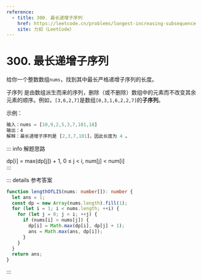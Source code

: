 ```yaml
---
reference:
  - title: 300. 最长递增子序列
    href: https://leetcode.cn/problems/longest-increasing-subsequence
    site: 力扣（LeetCode）
---
```


# 300. 最长递增子序列

给你一个整数数组`nums`，找到其中最长严格递增子序列的长度。

子序列 是由数组派生而来的序列，删除（或不删除）数组中的元素而不改变其余元素的顺序。例如，`[3,6,2,7]`是数组`[0,3,1,6,2,2,7]`的**子序列**。

示例：

```js
输入：nums = [10,9,2,5,3,7,101,18]
输出：4
解释：最长递增子序列是 [2,3,7,101]，因此长度为 4 。
```

::: info 解题思路

<div class="formula">
dp[i] = max(dp[j]) + 1, 0 ≤ j < i, num[j] < num[i]
</div>
:::

::: details 参考答案

```ts
function lengthOfLIS(nums: number[]): number {
  let ans = 1;
  const dp = new Array(nums.length).fill(1);
  for (let i = 1; i < nums.length; ++i) {
    for (let j = 0; j < i; ++j) {
      if (nums[i] > nums[j]) {
        dp[i] = Math.max(dp[i], dp[j] + 1);
        ans = Math.max(ans, dp[i]);
      }
    }
  }
  return ans;
}
```

:::
